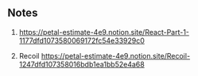 ## Notes

1. https://petal-estimate-4e9.notion.site/React-Part-1-1177dfd1073580069172fc54e33929c0

2. Recoil
   https://petal-estimate-4e9.notion.site/Recoil-1247dfd107358016bdb1ea1bb52e4a68
